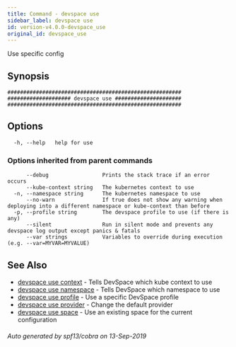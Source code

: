 ```yaml
---
title: Command - devspace use
sidebar_label: devspace use
id: version-v4.0.0-devspace_use
original_id: devspace_use
---
```



Use specific config

## Synopsis


```
#######################################################
#################### devspace use #####################
#######################################################
```
## Options

```
  -h, --help   help for use
```

### Options inherited from parent commands

```
      --debug                 Prints the stack trace if an error occurs
      --kube-context string   The kubernetes context to use
  -n, --namespace string      The kubernetes namespace to use
      --no-warn               If true does not show any warning when deploying into a different namespace or kube-context than before
  -p, --profile string        The devspace profile to use (if there is any)
      --silent                Run in silent mode and prevents any devspace log output except panics & fatals
      --var strings           Variables to override during execution (e.g. --var=MYVAR=MYVALUE)
```

## See Also
* [devspace use context](../../cli/commands/devspace_use_context)	 - Tells DevSpace which kube context to use
* [devspace use namespace](../../cli/commands/devspace_use_namespace)	 - Tells DevSpace which namespace to use
* [devspace use profile](../../cli/commands/devspace_use_profile)	 - Use a specific DevSpace profile
* [devspace use provider](../../cli/commands/devspace_use_provider)	 - Change the default provider
* [devspace use space](../../cli/commands/devspace_use_space)	 - Use an existing space for the current configuration

###### Auto generated by spf13/cobra on 13-Sep-2019
